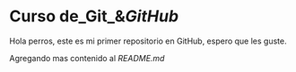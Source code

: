 # Curso de_Git_&_GitHub_
Hola perros, este es mi primer repositorio en GitHub, espero que les guste.

Agregando mas contenido al _README.md_